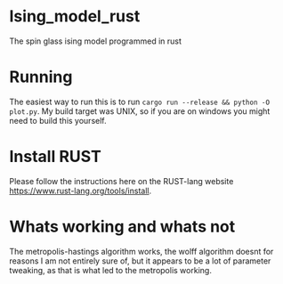 # Ising_model_rust
The spin glass ising model programmed in rust

# Running
The easiest way to run this is to run ```cargo run --release && python -O plot.py```. My build target was UNIX, so if you are on windows you might need to build this yourself.

# Install RUST
Please follow the instructions here on the RUST-lang website https://www.rust-lang.org/tools/install.

# Whats working and whats not
The metropolis-hastings algorithm works, the wolff algorithm doesnt for reasons I am not entirely sure of, but it appears to be a lot of parameter tweaking, as that is what led to the metropolis working.
